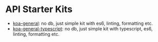 # API Starter Kits

- [koa-general](https://github.com/sh4hids/api-starter-kits/tree/koa-general): no db, just simple kit with es6, linting, formatting etc.
- [koa-general-typescript](https://github.com/sh4hids/api-starter-kits/tree/koa-general-typescript): no db, just simple kit with typescript, es6, linting, formatting etc.
